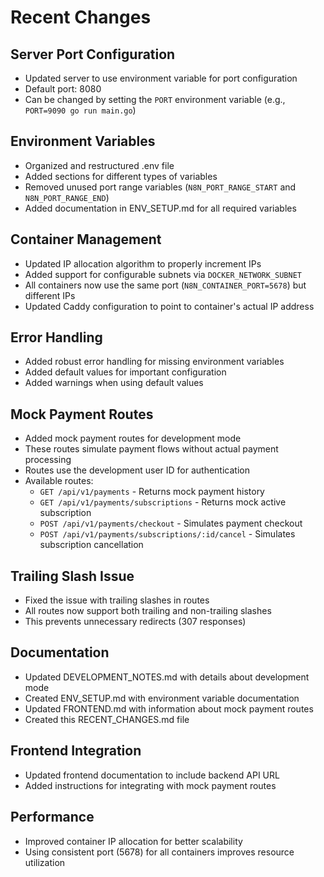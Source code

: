 # Recent Changes

## Server Port Configuration
- Updated server to use environment variable for port configuration
- Default port: 8080
- Can be changed by setting the `PORT` environment variable (e.g., `PORT=9090 go run main.go`)

## Environment Variables
- Organized and restructured .env file
- Added sections for different types of variables
- Removed unused port range variables (`N8N_PORT_RANGE_START` and `N8N_PORT_RANGE_END`)
- Added documentation in ENV_SETUP.md for all required variables

## Container Management
- Updated IP allocation algorithm to properly increment IPs
- Added support for configurable subnets via `DOCKER_NETWORK_SUBNET`
- All containers now use the same port (`N8N_CONTAINER_PORT=5678`) but different IPs
- Updated Caddy configuration to point to container's actual IP address

## Error Handling
- Added robust error handling for missing environment variables
- Added default values for important configuration
- Added warnings when using default values

## Mock Payment Routes
- Added mock payment routes for development mode
- These routes simulate payment flows without actual payment processing
- Routes use the development user ID for authentication
- Available routes:
  - `GET /api/v1/payments` - Returns mock payment history
  - `GET /api/v1/payments/subscriptions` - Returns mock active subscription
  - `POST /api/v1/payments/checkout` - Simulates payment checkout
  - `POST /api/v1/payments/subscriptions/:id/cancel` - Simulates subscription cancellation

## Trailing Slash Issue
- Fixed the issue with trailing slashes in routes
- All routes now support both trailing and non-trailing slashes
- This prevents unnecessary redirects (307 responses)

## Documentation
- Updated DEVELOPMENT_NOTES.md with details about development mode
- Created ENV_SETUP.md with environment variable documentation
- Updated FRONTEND.md with information about mock payment routes
- Created this RECENT_CHANGES.md file

## Frontend Integration
- Updated frontend documentation to include backend API URL
- Added instructions for integrating with mock payment routes

## Performance
- Improved container IP allocation for better scalability
- Using consistent port (5678) for all containers improves resource utilization 